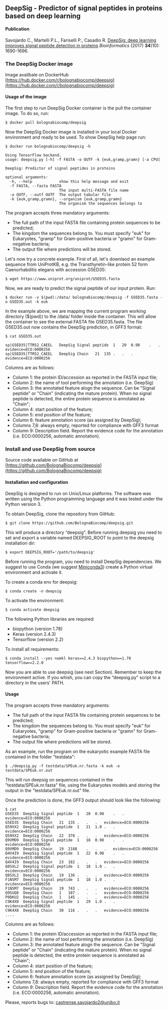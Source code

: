## DeepSig - Predictor of signal peptides in proteins based on deep learning

#### Publication

Savojardo C., Martelli P.L., Fariselli P., Casadio R. [DeepSig: deep learning improves signal peptide detection in proteins](https://academic.oup.com/bioinformatics/advance-article/doi/10.1093/bioinformatics/btx818/4769493) *Bioinformatics* (2017) **34**(10): 1690-1696.

### The DeepSig Docker image

Image availbale on DockerHub [https://hub.docker.com/r/bolognabiocomp/deepsig](https://hub.docker.com/r/bolognabiocomp/deepsig)

#### Usage of the image

The first step to run DeepSig Docker container is the pull the container image. To do so, run:

```
$ docker pull bolognabiocomp/deepsig
```

Now the DeepSig Docker image is installed in your local Docker environment and ready to be used. To show DeepSig help page run:

```
$ docker run bolognabiocomp/deepsig -h

Using TensorFlow backend.
usage: deepsig.py [-h] -f FASTA -o OUTF -k {euk,gramp,gramn} [-a CPU]

DeepSig: Predictor of signal peptides in proteins

optional arguments:
  -h, --help            show this help message and exit
  -f FASTA, --fasta FASTA
                        The input multi-FASTA file name
  -o OUTF, --outf OUTF  The output tabular file
  -k {euk,gramp,gramn}, --organism {euk,gramp,gramn}
                        The organism the sequences belongs to
```
The program accepts three mandatory arguments:
- The full path of the input FASTA file containing protein sequences to be predicted;
- The kingdom the sequences belong to. You must specify "euk" for Eukaryotes, "gramp" for Gram-positive bacteria or "gramn" for Gram-negative bacteria;
- The output file where predictions will be stored.

Let's now try a concrete example. First of all, let's downlaod an example sequence from UniProtKB, e.g. the Transthyretin-like protein 52 form Caenorhabditis elegans with accession G5ED35:

```
$ wget https://www.uniprot.org/uniprot/G5ED35.fasta
```

Now, we are ready to predict the signal peptide of our input protein. Run:

```
$ docker run -v $(pwd):/data/ bolognabiocomp/deepsig -f G5ED35.fasta -o G5ED35.out -k euk
```

In the example above, we are mapping the current program working directory ($(pwd)) to the /data/ folder inside the container. This will allow the container to see the external FASTA file G5ED35.fasta.
The file G5ED35.out now contains the DeepSig prediction, in GFF3 format:
```
$ cat G5ED35.out

sp|G5ED35|TTR52_CAEEL	DeepSig	Signal peptide	1	20	0.98	.	.	evidence=ECO:0000256
sp|G5ED35|TTR52_CAEEL	DeepSig	Chain	21	135	.	.	.	evidence=ECO:0000256

```
Columns are as follows:
- Column 1: the protein ID/accession as reported in the FASTA input file;
- Column 2: the name of tool performing the annotation (i.e. DeepSig)
- Column 3: the annotated feature alogn the sequence. Can be "Signal peptide" or "Chain" (indicating the mature protein). When no signal peptide is detected, the entire protein sequence is annotated as "Chain";
- Column 4: start position of the feature;
- Column 5: end position of the feature;
- Column 6: feature annotation score (as assigned by DeepSig);
- Columns 7,8: always empty, reported for compliance with GFF3 format
- Column 9: Description field. Report the evidence code for the annotation (i.e. ECO:0000256, automatic annotation).

### Install and use DeepSig from source

Source code available on GitHub at [https://github.com/BolognaBiocomp/deepsig](https://github.com/BolognaBiocomp/deepsig)

#### Installation and configuration

DeepSig is designed to run on Unix/Linux platforms. The software was written using the Python programming language and it was tested under the Python version 3.

To obtain DeepSig, clone the repository from GitHub:

```
$ git clone https://github.com/BolognaBiocomp/deepsig.git
```

This will produce a directory “deepsig”. Before running deepsig you need to set and export a variable named DEEPSIG_ROOT to point to the deepsig installation dir:
```
$ export DEEPSIG_ROOT='/path/to/deepsig'
```

Before running the program, you need to install DeepSig dependencies. We suggest to use Conda (we suggest [Miniconda3](https://docs.conda.io/en/latest/miniconda.html)) create a Python virtual environment and activate it.

To create a conda env for deepsig:

```
$ conda create -n deepsig
```
To activate the environment:

```
$ conda activate deepsig
```

The following Python libraries are required:

- biopython (version 1.78)
- Keras (version 2.4.3)
- Tensorflow (version 2.2)

To install all requirements:

```
$ conda install --yes nomkl keras==2.4.3 biopython==1.78 tensorflow==2.2.0
```

Now you are able to use deepsig (see next Section). Remember to keep the environment active.
If you whish, you can copy the “deepsig.py” script to a directory in the users' PATH.

#### Usage

The program accepts three mandatory arguments:

- The full path of the input FASTA file containing protein sequences to be predicted;
- The kingdom the sequences belong to. You must specify "euk" for Eukaryotes, "gramp" for Gram-positive bacteria or "gramn" for Gram-negative bacteria;
- The output file where predictions will be stored.

As an example, run the program on the eukaryotic example FASTA file contained in the folder "testdata":

```
$ ./deepsig.py -f testdata/SPEuk.nr.fasta -k euk -o testdata/SPEuk.nr.out
```

This will run deepsig on sequences contained in the "testdata/SPEuk.nr.fasta" file, using the Eukaryotes models and storing the output in the "testdata/SPEuk.nr.out" file.

Once the prediction is done, the GFF3 output should look like the following:

```
$ cat
G5ED35	DeepSig	Signal peptide	1	20	0.98	.	.	evidence=ECO:0000256
G5ED35	DeepSig	Chain	21	135	.	.	.	evidence=ECO:0000256
Q59XX2	DeepSig	Signal peptide	1	21	1.0	.	.	evidence=ECO:0000256
Q59XX2	DeepSig	Chain	22	378	.	.	.	evidence=ECO:0000256
Q9VMD9	DeepSig	Signal peptide	1	18	0.98	.	.	evidence=ECO:0000256
Q9VMD9	DeepSig	Chain	19	2188	.	.	.	evidence=ECO:0000256
Q4V4I9	DeepSig	Signal peptide	1	22	0.98	.	.	evidence=ECO:0000256
Q4V4I9	DeepSig	Chain	23	182	.	.	.	evidence=ECO:0000256
Q8SXL2	DeepSig	Signal peptide	1	18	1.0	.	.	evidence=ECO:0000256
Q8SXL2	DeepSig	Chain	19	136	.	.	.	evidence=ECO:0000256
F1NSM7	DeepSig	Signal peptide	1	18	1.0	.	.	evidence=ECO:0000256
F1NSM7	DeepSig	Chain	19	743	.	.	.	evidence=ECO:0000256
Q9SUQ8	DeepSig	Chain	1	187	.	.	.	evidence=ECO:0000256
P0DKU2	DeepSig	Chain	1	145	.	.	.	evidence=ECO:0000256
C9K4X8	DeepSig	Signal peptide	1	29	1.0	.	.	evidence=ECO:0000256
C9K4X8	DeepSig	Chain	30	116	.	.	.	evidence=ECO:0000256
....
```
Columns are as follows:
- Column 1: the protein ID/accession as reported in the FASTA input file;
- Column 2: the name of tool performing the annotation (i.e. DeepSig)
- Column 3: the annotated feature alogn the sequence. Can be "Signal peptide" or "Chain" (indicating the mature protein). When no signal peptide is detected, the entire protein sequence is annotated as "Chain";
- Column 4: start position of the feature;
- Column 5: end position of the feature;
- Column 6: feature annotation score (as assigned by DeepSig);
- Columns 7,8: always empty, reported for compliance with GFF3 format
- Column 9: Description field. Report the evidence code for the annotation (i.e. ECO:0000256, automatic annotation).

Please, reports bugs to: castrense.savojardo2@unibo.it
